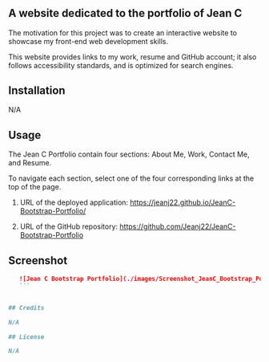# <Jean C  Bootstrap Portfolio>

## A website dedicated to the portfolio of Jean C

The motivation for this project was to create an interactive website to showcase my front-end web development skills.

This website provides links to my work, resume and GitHub account; it also follows accessibility standards, and is optimized for search engines.



## Installation

N/A


## Usage
The Jean C Portfolio contain four sections: About Me, Work, Contact Me, and Resume.

To navigate each section, select one of the four corresponding links at the top of the page.



1. URL of the deployed application:
https://jeanj22.github.io/JeanC-Bootstrap-Portfolio/


2. URL of the GitHub repository:
https://github.com/Jeanj22/JeanC-Bootstrap-Portfolio




## Screenshot 


 ```md
    ![Jean C Bootstrap Portfolio](./images/Screenshot_JeanC_Bootstrap_Portfolio.png)
    ```


## Credits

N/A

## License

N/A
